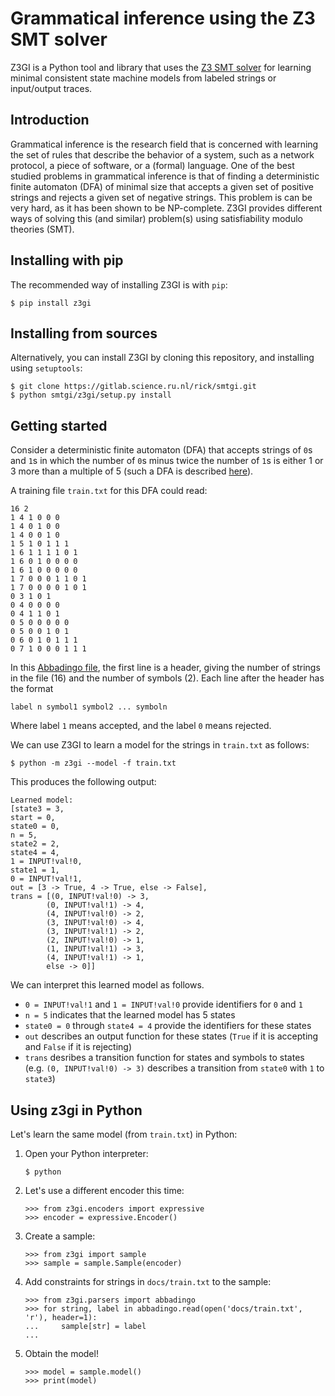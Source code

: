 Grammatical inference using the Z3 SMT solver
=============================================

Z3GI is a Python tool and library that uses the [Z3 SMT solver][z3] for learning minimal consistent state machine models from labeled strings or input/output traces.

[z3]: https://github.com/Z3Prover/z3

Introduction
------------

Grammatical inference is the research field that is concerned with learning the set of rules that describe the behavior of a system, such as a network protocol, a piece of software, or a (formal) language.
One of the best studied problems in grammatical inference is that of finding a deterministic finite automaton (DFA) of minimal size that accepts a given set of positive strings and rejects a given set of negative strings.
This problem is can be very hard, as it has been shown to be NP-complete.
Z3GI provides different ways of solving this (and similar) problem(s) using satisfiability modulo theories (SMT).

Installing with pip
--------------------

The recommended way of installing Z3GI is with `pip`:

```
$ pip install z3gi
```

Installing from sources
-----------------------

Alternatively, you can install Z3GI by cloning this repository, and installing using `setuptools`:

```
$ git clone https://gitlab.science.ru.nl/rick/smtgi.git
$ python smtgi/z3gi/setup.py install
```

Getting started
---------------

Consider a deterministic finite automaton (DFA) that accepts strings of `0`s and `1`s in which the number of `0`s minus twice the number of `1`s is either 1 or 3 more than a multiple of 5 (such a DFA is described [here][dfa]).

[dfa]: http://abbadingo.cs.nuim.ie/dfa.html

A training file `train.txt` for this DFA could read:

```
16 2
1 4 1 0 0 0
1 4 0 1 0 0
1 4 0 0 1 0
1 5 1 0 1 1 1
1 6 1 1 1 1 0 1
1 6 0 1 0 0 0 0
1 6 1 0 0 0 0 0
1 7 0 0 0 1 1 0 1
1 7 0 0 0 0 1 0 1
0 3 1 0 1
0 4 0 0 0 0
0 4 1 1 0 1
0 5 0 0 0 0 0
0 5 0 0 1 0 1
0 6 0 1 0 1 1 1
0 7 1 0 0 0 1 1 1
```

In this [Abbadingo file][abbadingo], the first line is a header, giving the number of strings in the file (16) and the number of symbols (2).
Each line after the header has the format 

[abbadingo]: http://abbadingo.cs.nuim.ie/data-sets.html

```
label n symbol1 symbol2 ... symboln
```

Where label `1` means accepted, and the label `0` means rejected.

We can use Z3GI to learn a model for the strings in `train.txt` as follows:

```
$ python -m z3gi --model -f train.txt
```

This produces the following output:

```
Learned model:
[state3 = 3,
start = 0,
state0 = 0,
n = 5,
state2 = 2,
state4 = 4,
1 = INPUT!val!0,
state1 = 1,
0 = INPUT!val!1,
out = [3 -> True, 4 -> True, else -> False],
trans = [(0, INPUT!val!0) -> 3,
        (0, INPUT!val!1) -> 4,
        (4, INPUT!val!0) -> 2,
        (3, INPUT!val!0) -> 4,
        (3, INPUT!val!1) -> 2,
        (2, INPUT!val!0) -> 1,
        (1, INPUT!val!1) -> 3,
        (4, INPUT!val!1) -> 1,
        else -> 0]]
```

We can interpret this learned model as follows.
- `0 = INPUT!val!1` and `1 = INPUT!val!0` provide identifiers for `0` and `1`
- `n = 5` indicates that the learned model has 5 states
- `state0 = 0` through `state4 = 4` provide the identifiers for these states
- `out` describes an output function for these states (`True` if it is accepting and `False` if it is rejecting)
- `trans` desribes a transition function for states and symbols to states (e.g. `(0, INPUT!val!0) -> 3)` describes a transition from `state0` with `1` to `state3`)

Using z3gi in Python
--------------------

Let's learn the same model (from `train.txt`) in Python:

1. Open your Python interpreter:

    ```
    $ python
    ```
2. Let's use a different encoder this time:

    ```
    >>> from z3gi.encoders import expressive
    >>> encoder = expressive.Encoder()
    ```
3. Create a sample:

    ```
    >>> from z3gi import sample
    >>> sample = sample.Sample(encoder)
    ```
4. Add constraints for strings in `docs/train.txt` to the sample:

    ```
    >>> from z3gi.parsers import abbadingo
    >>> for string, label in abbadingo.read(open('docs/train.txt', 'r'), header=1):
    ...     sample[str] = label
    ...
    ```
5. Obtain the model!

    ```
    >>> model = sample.model()
    >>> print(model)
    ```
